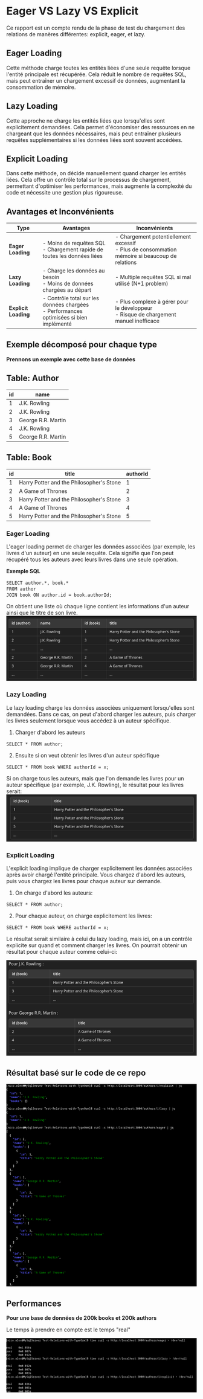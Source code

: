 # Eager VS Lazy VS Explicit

Ce rapport est un compte rendu de la phase de test du chargement des relations de manères différentes: explicit, eager, et lazy.

## Eager Loading

Cette méthode charge toutes les entités liées d'une seule requête lorsque l'entité principale est récupérée.
Cela réduit le nombre de requêtes SQL, mais peut entraîner un chargement excessif de données, augmentant la consommation de mémoire.

## Lazy Loading

Cette approche ne charge les entités liées que lorsqu'elles sont explicitement demandées.
Cela permet d'économiser des ressources en ne chargeant que les données nécessaires, mais peut entraîner plusieurs requêtes supplémentaires si les données liées sont souvent accédées.

## Explicit Loading

Dans cette méthode, on décide manuellement quand charger les entités liées.
Cela offre un contrôle total sur le processus de chargement, permettant d'optimiser les performances, mais augmente la complexité du code et nécessite une gestion plus rigoureuse.

## Avantages et Inconvénients
| Type               | Avantages                                  | Inconvénients                                  |
|--------------------|--------------------------------------------|------------------------------------------------|
| **Eager Loading**   | - Moins de requêtes SQL<br>- Chargement rapide de toutes les données liées | - Chargement potentiellement excessif<br>- Plus de consommation mémoire si beaucoup de relations |
| **Lazy Loading**    | - Charge les données au besoin<br>- Moins de données chargées au départ | - Multiple requêtes SQL si mal utilisé (N+1 problem) |
| **Explicit Loading**| - Contrôle total sur les données chargées<br>- Performances optimisées si bien implémenté | - Plus complexe à gérer pour le développeur<br>- Risque de chargement manuel inefficace |


## Exemple décomposé pour chaque type

**Prennons un exemple avec cette base de données**
## Table: Author

| id |        name         |
|----|---------------------|
|  1 | J.K. Rowling        |
|  2 | J.K. Rowling        |
|  3 | George R.R. Martin  |
|  4 | J.K. Rowling        |
|  5 | George R.R. Martin  |


## Table: Book

| id |                  title                            | authorId |
|----|--------------------------------------------------|----------|
|  1 | Harry Potter and the Philosopher's Stone         |        1 |
|  2 | A Game of Thrones                                |        2 |
|  3 | Harry Potter and the Philosopher's Stone         |        3 |
|  4 | A Game of Thrones                                |        4 |
|  5 | Harry Potter and the Philosopher's Stone         |        5 |

### Eager Loading

L'eager loading permet de charger les données associées (par exemple, les livres d'un auteur) en une seule requête.
Cela signifie que l'on peut récupéré tous les auteurs avec leurs livres dans une seule opération.

**Exemple SQL**
```
SELECT author.*, book.* 
FROM author 
JOIN book ON author.id = book.authorId;
```

On obtient une liste où chaque ligne contient les informations d'un auteur ainsi que le titre de son livre.
![Alt text](image.png)


### Lazy Loading

Le lazy loading charge les données associées uniquement lorsqu'elles sont demandées.
Dans ce cas, on peut d'abord charger les auteurs, puis charger les livres seulement lorsque vous accédez à un auteur spécifique.

1) Charger d'abord les auteurs

```
SELECT * FROM author;
```

2) Ensuite si on veut obtenir les livres d'un auteur spécifique

```
SELECT * FROM book WHERE authorId = x;
```

Si on charge tous les auteurs, mais que l'on demande les livres pour un auteur spécifique (par exemple, J.K. Rowling), le résultat pour les livres serait:
![Alt text](image-1.png)


### Explicit Loading
L'explicit loading implique de charger explicitement les données associées après avoir chargé l'entité principale. Vous chargez d'abord les auteurs, puis vous chargez les livres pour chaque auteur sur demande.

1) On charge d'abord les auteurs:
```
SELECT * FROM author;
```

2) Pour chaque auteur, on charge explicitement les livres:
```
SELECT * FROM book WHERE authorId = x;
```

Le résultat serait similaire à celui du lazy loading, mais ici, on a un contrôle explicite sur quand et comment charger les livres. On pourrait obtenir un résultat pour chaque auteur comme celui-ci:

![Alt text](image-2.png)


## Résultat basé sur le code de ce repo

![Alt text](image-3.png)

## Performances

**Pour une base de données de 200k books et 200k authors**

Le temps à prendre en compte est le temps "real"

![Alt text](image-4.png)

